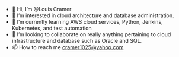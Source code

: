 - 👋 Hi, I’m @Louis Cramer
- 👀 I’m interested in cloud architecture and database administration.
- 🌱 I’m currently learning AWS cloud services, Python, Jenkins, Kubernetes, and test automation
- 💞️ I’m looking to collaborate on really anything pertaining to cloud infrastructure and database such as Oracle and SQL. 
- 📫 How to reach me cramer1025@yahoo.com

